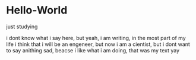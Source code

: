 # Hello-World
just studying

i dont know what i say here, but yeah, i am writing, in the most part of my life i think that i will be an engeneer, but now i am a cientist, but i dont want to say anithing sad, beacse i like what i am doing, that was my text yay
